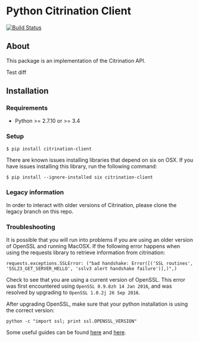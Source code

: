 # Python Citrination Client
[![Build Status](https://travis-ci.org/CitrineInformatics/python-citrination-client.svg?branch=master)](https://travis-ci.org/CitrineInformatics/python-citrination-client)

## About

This package is an implementation of the Citrination API.

Test diff

## Installation

### Requirements
 * Python >= 2.7.10 or >= 3.4
 
### Setup

```shell
$ pip install citrination-client
```

There are known issues installing libraries that depend on six on OSX. If you
have issues installing this library, run the following command:

```
$ pip install --ignore-installed six citrination-client
```

### Legacy information

In order to interact with older versions of Citrination, please clone
the legacy branch on this repo.


### Troubleshooting

It is possible that you will run into problems if you are using an older
version of OpenSSL and running MacOSX. If the following error happens when
using the requests library to retrieve information from citrination:

```
requests.exceptions.SSLError: ("bad handshake: Error([('SSL routines', 'SSL23_GET_SERVER_HELLO', 'sslv3 alert handshake failure')],)",)
```

Check to see that you are using a current version of OpenSSL. This error was
first encountered using `OpenSSL 0.9.8zh 14 Jan 2016`, and was resolved by
upgrading to `OpenSSL 1.0.2j 26 Sep 2016`.

After upgrading OpenSSL, make sure that your python installation is using the
correct version:

```
python -c "import ssl; print ssl.OPENSSL_VERSION"
```

Some useful guides can be found [here](http://stackoverflow.com/questions/24323858/python-referencing-old-ssl-version) and [here](https://comeroutewithme.com/2016/03/13/python-osx-openssl-issue/). 
